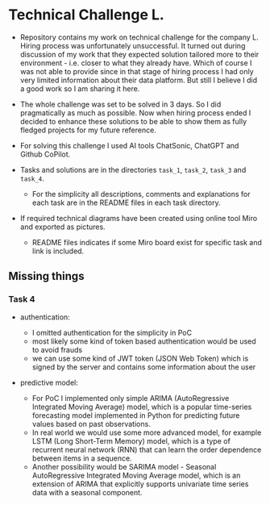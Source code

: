 # Technical Challenge L.

* Repository contains my work on technical challenge for the company L. Hiring process was unfortunately unsuccessful. It turned out during discussion of my work that they expected solution tailored more to their environment - i.e. closer to what they already have. Which of course I was not able to provide since in that stage of hiring process I had only very limited information about their data platform. But still I believe I did a good work so I am sharing it here.

* The whole challenge was set to be solved in 3 days. So I did pragmatically as much as possible. Now when hiring process ended I decided to enhance these solutions to be able to show them as fully fledged projects for my future reference.

* For solving this challenge I used AI tools ChatSonic, ChatGPT and Github CoPilot.

* Tasks and solutions are in the directories `task_1`, `task_2`, `task_3` and `task_4`.
  * For the simplicity all descriptions, comments and explanations for each task are in the README files in each task directory.

* If required technical diagrams have been created using online tool Miro and exported as pictures.
  * README files indicates if some Miro board exist for specific task and link is included.

## Missing things

### Task 4
- authentication:
  - I omitted authentication for the simplicity in PoC
  - most likely some kind of token based authentication would be used to avoid frauds
  - we can use some kind of JWT token (JSON Web Token) which is signed by the server and contains some information about the user

- predictive model:
  - For PoC I implemented only simple ARIMA (AutoRegressive Integrated Moving Average) model, which is a popular time-series forecasting model implemented in Python for predicting future values based on past observations.
  - In real world we would use some more advanced model, for example LSTM (Long Short-Term Memory) model, which is a type of recurrent neural network (RNN) that can learn the order dependence between items in a sequence.
  - Another possibility would be SARIMA model - Seasonal AutoRegressive Integrated Moving Average model, which is an extension of ARIMA that explicitly supports univariate time series data with a seasonal component.
